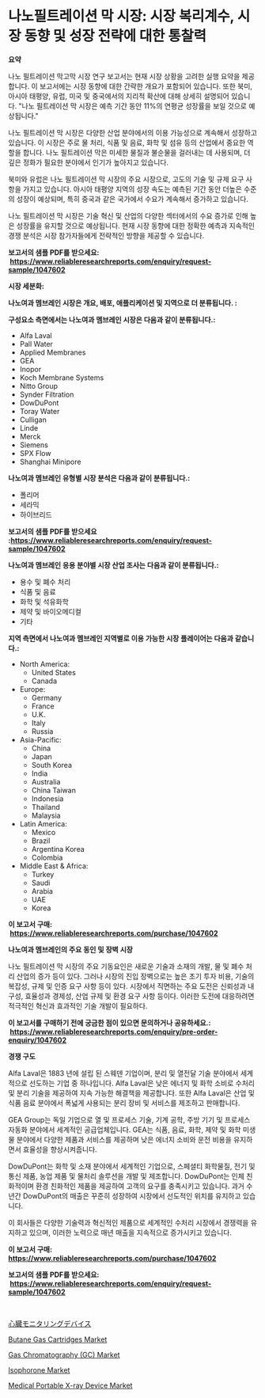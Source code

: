<p><h1>나노필트레이션 막 시장: 시장 복리계수, 시장 동향 및 성장 전략에 대한 통찰력</h1></p><p><strong>요약</strong></p>
<p><p>나노 필트레이션 막고막 시장 연구 보고서는 현재 시장 상황을 고려한 실행 요약을 제공합니다. 이 보고서에는 시장 동향에 대한 간략한 개요가 포함되어 있습니다. 또한 북미, 아시아 태평양, 유럽, 미국 및 중국에서의 지리적 확산에 대해 상세히 설명되어 있습니다. "나노 필트레이션 막 시장은 예측 기간 동안 11%의 연평균 성장률을 보일 것으로 예상됩니다."</p><p>나노 필트레이션 막 시장은 다양한 산업 분야에서의 이용 가능성으로 계속해서 성장하고 있습니다. 이 시장은 주로 물 처리, 식품 및 음료, 화학 및 섬유 등의 산업에서 중요한 역할을 합니다. 나노 필트레이션 막은 미세한 물질과 불순물을 걸러내는 데 사용되며, 더 깊은 정화가 필요한 분야에서 인기가 높아지고 있습니다.</p><p>북미와 유럽은 나노 필트레이션 막 시장의 주요 시장으로, 고도의 기술 및 규제 요구 사항을 가지고 있습니다. 아시아 태평양 지역의 성장 속도는 예측된 기간 동안 더높은 수준의 성장이 예상되며, 특히 중국과 같은 국가에서 수요가 계속해서 증가하고 있습니다.</p><p>나노 필트레이션 막 시장은 기술 혁신 및 산업의 다양한 섹터에서의 수요 증가로 인해 높은 성장률을 유지할 것으로 예상됩니다. 현재 시장 동향에 대한 정확한 예측과 지속적인 경쟁 분석은 시장 참가자들에게 전략적인 방향을 제공할 수 있습니다.</p></p>
<p><strong>보고서의 샘플 PDF를 받으세요: &nbsp;<a href="https://www.reliableresearchreports.com/enquiry/request-sample/1047602">https://www.reliableresearchreports.com/enquiry/request-sample/1047602</a></strong></p>
<p><strong>시장 세분화:</strong></p>
<p><strong> 나노여과 멤브레인 시장은 개요, 배포, 애플리케이션 및 지역으로 더 분류됩니다. :</strong></p>
<p><strong>구성요소 측면에서는 나노여과 멤브레인 시장은 다음과 같이 분류됩니다.:</strong></p>
<p><ul><li>Alfa Laval</li><li>Pall Water</li><li>Applied Membranes</li><li>GEA</li><li>Inopor</li><li>Koch Membrane Systems</li><li>Nitto Group</li><li>Synder Filtration</li><li>DowDuPont</li><li>Toray Water</li><li>Culligan</li><li>Linde</li><li>Merck</li><li>Siemens</li><li>SPX Flow</li><li>Shanghai Minipore</li></ul></p>
<p><strong> 나노여과 멤브레인 유형별 시장 분석은 다음과 같이 분류됩니다.:</strong></p>
<p><ul><li>폴리머</li><li>세라믹</li><li>하이브리드</li></ul></p>
<p><strong>보고서의 샘플 PDF를 받으세요 :<a href="https://www.reliableresearchreports.com/enquiry/request-sample/1047602">https://www.reliableresearchreports.com/enquiry/request-sample/1047602</a></strong></p>
<p><strong> 나노여과 멤브레인 응용 분야별 시장 산업 조사는 다음과 같이 분류됩니다.:</strong></p>
<p><ul><li>용수 및 폐수 처리</li><li>식품 및 음료</li><li>화학 및 석유화학</li><li>제약 및 바이오메디컬</li><li>기타</li></ul></p>
<p><strong>지역 측면에서 나노여과 멤브레인 지역별로 이용 가능한 시장 플레이어는 다음과 같습니다.:</strong></p>
<p><ul>
    <li>
        North America:
        <ul>
            <li>United States</li>
            <li>Canada</li>
        </ul>
    </li>
    <li>
        Europe:
        <ul>
            <li>Germany</li>
            <li>France</li>
            <li>U.K.</li>
            <li>Italy</li>
            <li>Russia</li>
        </ul>
    </li>
    <li>
        Asia-Pacific:
        <ul>
            <li>China</li>
            <li>Japan</li>
            <li>South Korea</li>
            <li>India</li>
            <li>Australia</li>
            <li>China Taiwan</li>
            <li>Indonesia</li>
            <li>Thailand</li>
            <li>Malaysia</li>
        </ul>
    </li>
    <li>
        Latin America:
        <ul>
            <li>Mexico</li>
            <li>Brazil</li>
            <li>Argentina Korea</li>
            <li>Colombia</li>
        </ul>
    </li>
    <li>
        Middle East & Africa:
        <ul>
            <li>Turkey</li>
            <li>Saudi</li>
            <li>Arabia</li>
            <li>UAE</li>
            <li>Korea</li>
        </ul>
    </li>
    </ul></p>
<p><strong>이 보고서 구매: &nbsp;<a href="https://www.reliableresearchreports.com/purchase/1047602">https://www.reliableresearchreports.com/purchase/1047602</a></strong></p>
<p><strong>나노여과 멤브레인의 주요 동인 및 장벽 시장</strong></p>
<p><p>나노 필트레이션 막 시장의 주요 기동요인은 새로운 기술과 소재의 개발, 물 및 폐수 처리 산업의 증가 등이 있다. 그러나 시장의 진입 장벽으로는 높은 초기 투자 비용, 기술의 복잡성, 규제 및 인증 요구 사항 등이 있다. 시장에서 직면하는 주요 도전은 신뢰성과 내구성, 효율성과 경제성, 산업 규제 및 환경 요구 사항 등이다. 이러한 도전에 대응하려면 적극적인 혁신과 효과적인 기술 개발이 필요하다.</p></p>
<p><strong>이 보고서를 구매하기 전에 궁금한 점이 있으면 문의하거나 공유하세요.: &nbsp;<a href="https://www.reliableresearchreports.com/enquiry/pre-order-enquiry/1047602">https://www.reliableresearchreports.com/enquiry/pre-order-enquiry/1047602</a></strong></p>
<p><strong>경쟁 구도</strong></p>
<p><p>Alfa Laval은 1883 년에 설립 된 스웨덴 기업이며, 분리 및 열전달 기술 분야에서 세계적으로 선도하는 기업 중 하나입니다. Alfa Laval은 낮은 에너지 및 화학 소비로 수처리 및 분리 기술을 제공하여 지속 가능한 해결책을 제공합니다. 또한 Alfa Laval은 산업 및 식품 음료 분야에서 폭넓게 사용되는 분리 장비 및 서비스를 제조하고 판매합니다.</p><p>GEA Group는 독일 기업으로 열 및 프로세스 기술, 기계 공학, 주방 기기 및 프로세스 자동화 분야에서 세계적인 공급업체입니다. GEA는 식품, 음료, 화학, 제약 및 화학 미생물 분야에서 다양한 제품과 서비스를 제공하며 낮은 에너지 소비와 운전 비용을 유지하면서 효율성을 향상시켜줍니다.</p><p>DowDuPont는 화학 및 소재 분야에서 세계적인 기업으로, 스페셜티 화학물질, 전기 및 통신 제품, 농업 제품 및 물처리 솔루션을 개발 및 제조합니다. DowDuPont는 인체 친화적이며 환경 친화적인 제품을 제공하여 고객의 요구를 충족시키고 있습니다. 과거 수년간 DowDuPont의 매출은 꾸준히 성장하여 시장에서 선도적인 위치를 유지하고 있습니다.</p><p>이 회사들은 다양한 기술력과 혁신적인 제품으로 세계적인 수처리 시장에서 경쟁력을 유지하고 있으며, 이러한 노력으로 매년 매출을 지속적으로 증가시키고 있습니다.</p></p>
<p><strong>이 보고서 구매: &nbsp; <a href="https://www.reliableresearchreports.com/purchase/1047602">https://www.reliableresearchreports.com/purchase/1047602</a></strong></p>
<p><strong>보고서의 샘플 PDF를 받으세요: &nbsp;<a href="https://www.reliableresearchreports.com/enquiry/request-sample/1047602">https://www.reliableresearchreports.com/enquiry/request-sample/1047602</a></strong><strong></strong></p>
<p>&nbsp;</p>
<p><p><a href="https://github.com/joaejkdzgyljvo6/Market-Research-Report-List-1/blob/main/3674162194277.md">心臓モニタリングデバイス</a></p><p><a href="https://github.com/johnbach50/Market-Research-Report-List-2/blob/main/butane-gas-cartridges-market.md">Butane Gas Cartridges Market</a></p><p><a href="https://issuu.com/reportprime-2/docs/gas-chromatography-gc-market-size-2030.pptx">Gas Chromatography (GC) Market</a></p><p><a href="https://github.com/lylyparadise/Market-Research-Report-List-2/blob/main/isophorone-market.md">Isophorone Market</a></p><p><a href="https://issuu.com/reportprime-2/docs/medical-portable-x-ray-device-market-size-2030.ppt">Medical Portable X-ray Device Market</a></p></p>